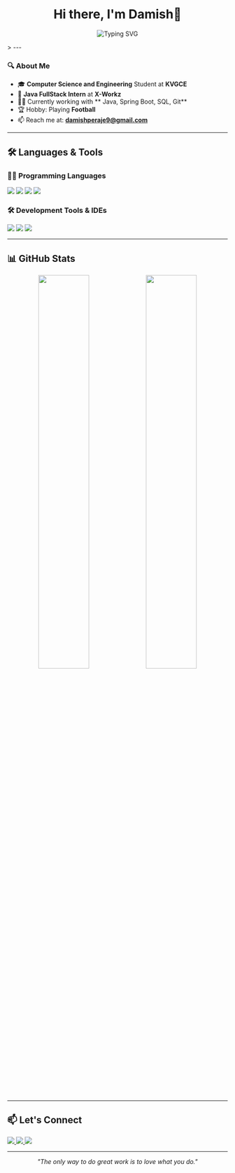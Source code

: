 <h1 align="center">Hi there, I'm Damish👋  </h1>
 
<p align="center">
  <img src="https://readme-typing-svg.demolab.com?font=Fira+Code&size=22&duration=3000&pause=1000&center=true&vCenter=true&width=435&lines=%7C+Software+Engineering+Student!" alt="Typing SVG" />
</p>
> 
---  
 
### 🔍 About Me

- 🎓 **Computer Science and Engineering** Student at **KVGCE**  
- 💼 **Java FullStack Intern** at **X-Workz**  
- 👨‍💻 Currently working with ** Java, Spring Boot, SQL, Git**  
- 🏆 Hobby: Playing **Football**
- 📫 Reach me at: **damishperaje9@gmail.com**
---

## 🛠️ Languages & Tools

### 👨‍💻 Programming Languages
<p align="left">
  <img src="https://img.shields.io/badge/Java-ED8B00?style=for-the-badge&logo=openjdk&logoColor=white"/>
  <img src="https://img.shields.io/badge/C++-00599C?style=for-the-badge&logo=c%2B%2B&logoColor=white"/>
  <img src="https://img.shields.io/badge/SQL-003B57?style=for-the-badge&logo=sqlite&logoColor=white"/>
  <img src="https://img.shields.io/badge/HTML5-E34F26?style=for-the-badge&logo=html5&logoColor=white"/>
</p>

### 🛠️ Development Tools & IDEs
<p align="left">
  <img src="https://img.shields.io/badge/VS%20Code-007ACC?style=for-the-badge&logo=visual-studio-code&logoColor=white"/>
  <img src="https://img.shields.io/badge/IntelliJ%20IDEA-000000?style=for-the-badge&logo=intellij-idea&logoColor=white"/>
  <img src="https://img.shields.io/badge/Git-F05032?style=for-the-badge&logo=git&logoColor=white"/>
</p>


---

## 📊 GitHub Stats

<p align="center">
  <img src="https://github-readme-stats.vercel.app/api?username=Damish-7&show_icons=true&theme=radical" width="48%" />
  <img src="https://github-readme-stats.vercel.app/api/top-langs/?username=Damish-7&layout=compact&theme=radical" width="48%" />
</p>





---

## 📫 Let's Connect

<p align="left">
  <a href="https://www.linkedin.com/in/mohammad-damish-anwar-9a2729246">
    <img src="https://img.shields.io/badge/LinkedIn-blue?style=for-the-badge&logo=linkedin&logoColor=white"/>
  </a>
  <a href="mailto:damishperaje9@gmail.com.com">
    <img src="https://img.shields.io/badge/Gmail-D14836?style=for-the-badge&logo=gmail&logoColor=white"/>
  </a>
  <a href="https://github.com/Damish-7">
    <img src="https://img.shields.io/badge/GitHub-100000?style=for-the-badge&logo=github&logoColor=white"/>
  </a>
</p>


---

<p align="center"><i>"The only way to do great work is to love what you do."</i></p>
